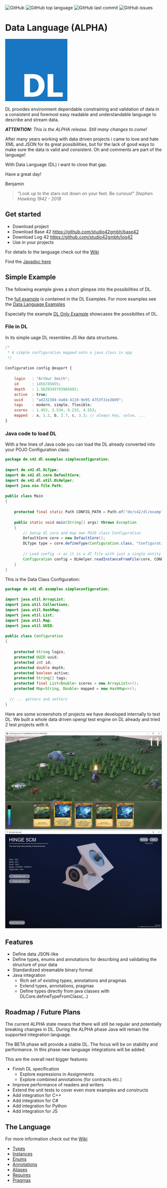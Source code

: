 ![GitHub](https://img.shields.io/github/license/studio42gmbh/dl)
![GitHub top language](https://img.shields.io/github/languages/top/studio42gmbh/dl)
![GitHub last commit](https://img.shields.io/github/last-commit/studio42gmbh/dl)
![GitHub issues](https://img.shields.io/github/issues/studio42gmbh/dl)
<!-- ![GitHub Workflow Status](https://img.shields.io/github/workflow/status/studio42gmbh/dl/Java%20CI%20with%20Maven) -->

# Data Language (ALPHA)

![DL Logo](https://github.com/studio42gmbh/dl/blob/master/resources/images/logo/dl-logo-200.png)

DL provides environment dependable constraining and validation of data in a consistent and foremost easy readable and understandable language to describe and stream data.

***ATTENTION:** This is the ALPHA release. Still many changes to come!*

After many years working with data driven projects i came to love and hate XML and JSON for its great possibilities, 
but for the lack of good ways to make sure the data is valid and consistent.
Oh and comments are part of the language!

With Data Language (DL) i want to close that gap.

Have a great day!

Benjamin

> "Look up to the stars not down on your feet. Be curious!" _Stephen Hawking 1942 - 2018_


## Get started

* Download project
* Download Base 42 https://github.com/studio42gmbh/base42
* Download Log 42 https://github.com/studio42gmbh/log42
* Use in your projects

For details to the language check out the [Wiki](https://github.com/studio42gmbh/dl/wiki)

Find the [Javadoc here](https://studio42gmbh.github.io/dl/javadoc/)


## Simple Example

The following example gives a short glimpse into the possibilities of DL.

The [full example](https://github.com/studio42gmbh/dle#simple-configuration-example) is contained in the DL Examples.
For more examples see the [Data Language Examples](https://github.com/studio42gmbh/dle)

Especially the example [DL Only Example](https://github.com/studio42gmbh/dle#dl-only-example) showcases the possibilites of DL.

### File in DL

In its simple uage DL resembles JS like data structures.

```js
/*
 * A simple configuration mapped onto a java class in app
 */

Configuration config @export {

	login	: "Arthur Smith"; 
	id		: 1456745655;
	depth	: 1.5629345793985692;
	active	: true;
	uuid	: "ad232384-4a04-4119-9e95-4753f31e3b09";
	tags	: modern, simple, flexible;
	scores	: 1.453, 2.534, 9.232, 4.553;
	mapped	: a, 1.2, b, 2.7, c, 3.3; // always key, value, ...
}
```

### Java code to load DL

With a few lines of Java code you can load the DL already converted into your POJO Configuration class:

```java
package de.s42.dl.examples.simpleconfiguration;

import de.s42.dl.DLType;
import de.s42.dl.core.DefaultCore;
import de.s42.dl.util.DLHelper;
import java.nio.file.Path;

public class Main
{
	
	protected final static Path CONFIG_PATH = Path.of("de/s42/dl/examples/simpleconfiguration/config.dl");
	
	public static void main(String[] args) throws Exception
	{
		// Setup dl core and map own POJO class Configuration
		DefaultCore core = new DefaultCore();
		DLType type = core.defineType(Configuration.class, "Configuration");

		// Load config -> as it is a dl file with just a single entity we can use this helper method
		Configuration config = DLHelper.readInstanceFromFile(core, CONFIG_PATH);
	}
}
```

This is the Data Class Configuration:

```java
package de.s42.dl.examples.simpleconfiguration;

import java.util.ArrayList;
import java.util.Collections;
import java.util.HashMap;
import java.util.List;
import java.util.Map;
import java.util.UUID;

public class Configuration
{

	protected String login;
	protected UUID uuid;
	protected int id;
	protected double depth;
	protected boolean active;
	protected String[] tags;
	protected final List<Double> scores = new ArrayList<>();
	protected Map<String, Double> mapped = new HashMap<>();
  
  // ... getters and setters
}
```

Here are some screenshots of projects we have developed internally to test DL. We built a whole data driven opengl test engine on DL already and tried 2 test projects with it.

![Screenshot GP](https://github.com/studio42gmbh/dl/blob/master/resources/images/screenshots/2022-04-24-screener-dl-alpha-based-gp.jpg)
![Screenshot SW](https://github.com/studio42gmbh/dl/blob/master/resources/images/screenshots/2022-04-24-screener-dl-alpha-based-sw.jpg)



## Features

* Define data JSON-like
* Define types, enums and annotations for describing and validating the structure of your data
* Standardized streamable binary format
* Java integration
  * Rich set of existing types, annotations and pragmas
  * Extend types, annotations, pragmas
  * Define types directly from java classes with DLCore.defineTypeFromClass(...)


## Roadmap / Future Plans

The current ALPHA state means that there will still be regular and potentially breaking changes in DL. During the ALPHA phase Java will remain the supported integration language.

The BETA phase will provide a stable DL. The focus will be on stability and performance. In this phase new language integrations will be added.

This are the overall next bigger features:

* Finish DL specification
  * Explore expressions in Assignments
  * Explore combined annotations (for contracts etc.)
* Improve performance of readers and writers
* Extend the unit tests to cover even more examples and constructs
* Add integration for C++
* Add integration for C#
* Add integration for Python
* Add integration for JS


## The Language

For more information check out the [Wiki](https://github.com/studio42gmbh/dl/wiki)

* [Types](https://github.com/studio42gmbh/dl/wiki/Types)
* [Instances](https://github.com/studio42gmbh/dl/wiki/Instances)
* [Enums](https://github.com/studio42gmbh/dl/wiki/Enums)
* [Annotations](https://github.com/studio42gmbh/dl/wiki/Annotations)
* [Aliases](https://github.com/studio42gmbh/dl/wiki/Aliases)
* [Requires](https://github.com/studio42gmbh/dl/wiki/Requires)
* [Pragmas](https://github.com/studio42gmbh/dl/wiki/Pragmas)
